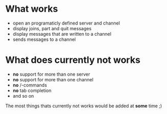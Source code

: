 # What works #
  * open an programaticly defined server and channel
  * display joins, part and quit messages
  * display messages that are written to a channel
  * sends messages to a channel

# What does currently not works #
  * **no** support for more than one server
  * **no** support for more than one channel
  * **no** /-commands
  * **no** tab completion
  * and so on

The most things thats currently not works would be added at **some** time ;)